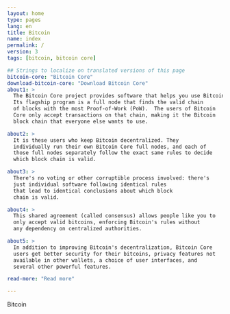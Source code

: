 ```yaml
---
layout: home
type: pages
lang: en
title: Bitcoin
name: index
permalink: /
version: 3
tags: [bitcoin, bitcoin core]

## Strings to localize on translated versions of this page
bitcoin-core: "Bitcoin Core"
download-bitcoin-core: "Download Bitcoin Core"
about1: >
  The Bitcoin Core project provides software that helps you use Bitcoin.
  Its flagship program is a full node that finds the valid chain
  of blocks with the most Proof-of-Work (PoW).  The users of Bitcoin
  Core only accept transactions on that chain, making it the Bitcoin
  block chain that everyone else wants to use.

about2: >
  It is these users who keep Bitcoin decentralized. They
  individually run their own Bitcoin Core full nodes, and each of
  those full nodes separately follow the exact same rules to decide
  which block chain is valid.

about3: >
  There's no voting or other corruptible process involved: there's
  just individual software following identical rules
  that lead to identical conclusions about which block
  chain is valid.

about4: >
  This shared agreement (called consensus) allows people like you to
  only accept valid bitcoins, enforcing Bitcoin's rules without
  any dependency on centralized authorities.

about5: >
  In addition to improving Bitcoin's decentralization, Bitcoin Core
  users get better security for their bitcoins, privacy features not
  available in other wallets, a choice of user interfaces, and
  several other powerful features.

read-more: "Read more"

---
```


Bitcoin
